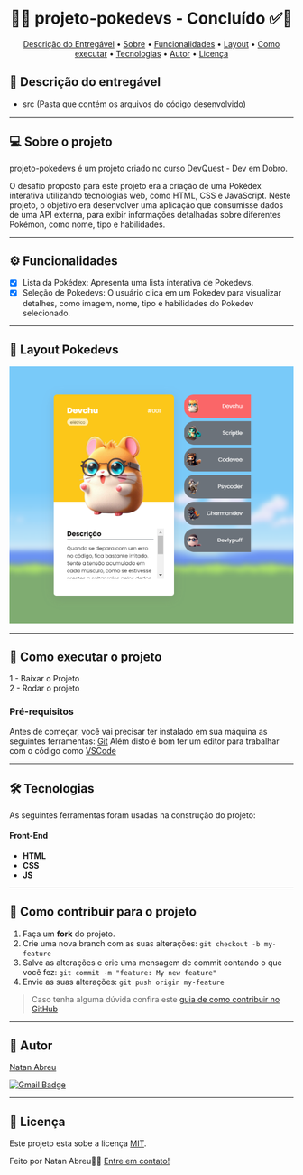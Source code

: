 <!-- MODELO PROJETO FINALIZADO -->
<h1 align="center"> 
	  🚀✅ projeto-pokedevs - Concluído ✅🚀
</h1>

<!-- ---------------------------------------------------------------------- -->

<!-- MODELO MENU DE NAVEGAÇÃO -->
<p align="center">
 <a href="#-Descrição-do-entregável">Descrição do Entregável</a> •
 <a href="#-sobre-o-projeto">Sobre</a> •
 <a href="#-funcionalidades">Funcionalidades</a> •
 <a href="#-layout">Layout</a> • 
 <a href="#-como-executar-o-projeto">Como executar</a> • 
 <a href="#-tecnologias">Tecnologias</a> • 
 <a href="#-autor">Autor</a> • 
 <a href="#user-content--licença">Licença</a>
</p>

<!-- ---------------------------------------------------------------------- -->

<!-- MODELO DE DESCRIÇÃO -->
## 📄 Descrição do entregável

<!-- EXEMPLO DE DESCRIÇÃO DE UM PROJETO: -->
- src (Pasta que contém os arquivos do código desenvolvido)

---

<!-- ---------------------------------------------------------------------- -->

<!-- MODELO DESCRIÇÃO SOBRE O PROJETO: -->
## 💻 Sobre o projeto

<!-- EXPLICA O MOTIVO DO PROJETO -->
projeto-pokedevs é um projeto criado no curso DevQuest - Dev em Dobro.

O desafio proposto para este projeto era a criação de uma Pokédex interativa utilizando tecnologias web, como HTML, CSS e JavaScript. Neste projeto, o objetivo era desenvolver uma aplicação que consumisse dados de uma API externa, para exibir informações detalhadas sobre diferentes Pokémon, como nome, tipo e habilidades.

<!-- LINHA DE DIVISÃO: -->
---

<!-- ---------------------------------------------------------------------- -->

<!-- MODELO FUNCIONALIDADES: -->
## ⚙️ Funcionalidades

<!-- EXEMPLO DE FUNCIONALIDADES: -->
- [x] Lista da Pokédex: Apresenta uma lista interativa de Pokedevs.
- [x] Seleção de Pokedevs: O usuário clica em um Pokedev para visualizar detalhes, como imagem, nome, tipo e habilidades do Pokedev selecionado.

---

<!-- ---------------------------------------------------------------------- -->

<!-- EXEMPLO DE LAYOUT: -->
## 🎨 Layout Pokedevs

<!-- AQUI VOCÊ PASSA O CAMINHO DA IMAGEM -->
![Mobile1](https://github.com/N8natan/projeto-pokedevs/blob/main/_assets/tela-pokedevs.PNG)<br>

---

<!-- ---------------------------------------------------------------------- -->

<!-- MODELO DE COMO EXECUTAR O PROJETO -->
## 🚀 Como executar o projeto

1 - Baixar o Projeto <br>
2 - Rodar o projeto

<!-- ---------------------------------------------------------------------- -->

<!-- MODELO DE PRÉ REQUISITOS -->
### Pré-requisitos

Antes de começar, você vai precisar ter instalado em sua máquina as seguintes ferramentas:
[Git](https://git-scm.com) Além disto é bom ter um editor para trabalhar com o código como [VSCode](https://code.visualstudio.com/)

---

<!-- ---------------------------------------------------------------------- -->

<!-- MODELO DE TECNOLOGIAS -->
## 🛠 Tecnologias

As seguintes ferramentas foram usadas na construção do projeto:

#### **Front-End**

-   **HTML**
-   **CSS**
-   **JS**
 
---

<!-- ---------------------------------------------------------------------- -->

<!-- MODELO DE COMO CONTRIBUIR PARA O PROJETO -->
## 💪 Como contribuir para o projeto

1. Faça um **fork** do projeto.
2. Crie uma nova branch com as suas alterações: `git checkout -b my-feature`
3. Salve as alterações e crie uma mensagem de commit contando o que você fez: `git commit -m "feature: My new feature"`
4. Envie as suas alterações: `git push origin my-feature`
> Caso tenha alguma dúvida confira este [guia de como contribuir no GitHub](./CONTRIBUTING.md)

---

<!-- ---------------------------------------------------------------------- -->

<!-- MODELO DE AUTOR-->
## 🦸 Autor

<a href="https://br.linkedin.com/in/natanabreu">
Natan Abreu</a>
 <br />
 
[![Gmail Badge](https://img.shields.io/badge/-natangnta2002@gmail.com-c14438?style=flat-square&logo=Gmail&logoColor=white&link=mailto:natangnta2002@gmail.com)](mailto:natangnta2002@gmail.com)

---

<!-- ---------------------------------------------------------------------- -->

<!-- MODELO DE LICENÇA -->
## 📝 Licença

Este projeto esta sobe a licença [MIT](./LICENSE).

Feito por Natan Abreu👋🏽 [Entre em contato!](https://br.linkedin.com/in/natanabreu)

